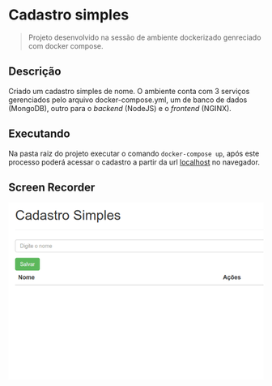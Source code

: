 # Cadastro simples

> Projeto desenvolvido na sessão de ambiente dockerizado genreciado com docker compose.

## Descrição
Criado um cadastro simples de nome. O ambiente conta com 3 serviços gerenciados pelo arquivo docker-compose.yml, um de banco de dados (MongoDB), outro para o _backend_ (NodeJS) e o _frontend_ (NGINX).

## Executando
Na pasta raiz do projeto executar o comando ```docker-compose up```, após este processo poderá acessar o cadastro a partir da url [localhost](http://localhost) no navegador.

## Screen Recorder
![Screen Recorder](./screen_recorder.gif)